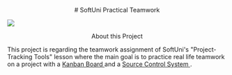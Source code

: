 <p align="center"># SoftUni Practical Teamwork</p>
<a href="https://softuni.bg/trainings/1799/practical-teamwork-sept-2017">
<img src="http://innovationstarterbox.bg/wp-content/uploads/2016/05/Softuni_logo_trasparent.png" />
</a>

<p align="center"> About this Project</p>
This project is regarding the teamwork assignment of SoftUni's "Project-Tracking Tools" lesson where the main goal is to practice real life teamwork on a project with a <a href=https://en.wikipedia.org/wiki/Kanban_board>Kanban Board </a> and a <a href=https://en.wikipedia.org/wiki/Source_Code_Control_System>Source Control System </a>.
